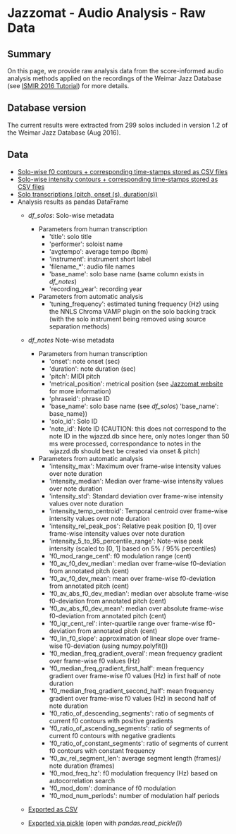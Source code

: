 # Jazzomat - Audio Analysis - Raw Data

## Summary

On this page, we provide raw analysis data from the score-informed audio analysis
methods applied on the recordings of the Weimar Jazz Database (see [ISMIR 2016 Tutorial](ISMIR_2016_Tutorial/ISMIR_2016_Jazzomat_Tutorial_Part_3.pdf)) for more details.

## Database version

The current results were extracted from 299 solos included in
version 1.2 of the Weimar Jazz Database (Aug 2016).

## Data

* [Solo-wise f0 contours + corresponding time-stamps stored as CSV files](wjazzd_v_1_2/raw_f0)
* [Solo-wise intensity contours + corresponding time-stamps stored as CSV files](wjazzd_v_1_2/raw_intensity)
* [Solo transcriptions (pitch, onset (s), duration(s))](wjazzd_v_1_2/score_csv)
* Analysis results as pandas DataFrame
  * *df_solos*: Solo-wise metadata
    * Parameters from human transcription
      * 'title': solo title
      * 'performer': soloist name
      * 'avgtempo': average tempo (bpm)
      * 'instrument': instrument short label
      * 'filename_*': audio file names
      * 'base_name': solo base name (same column exists in *df_notes*)
      * 'recording_year': recording year
    * Parameters from automatic analysis
      * 'tuning_frequency': estimated tuning frequency (Hz) using the NNLS Chroma VAMP plugin on the
     solo backing track (with the solo instrument being removed using source separation methods)
  * *df_notes* Note-wise metadata  
    * Parameters from human transcription
      * 'onset': note onset (sec)
      * 'duration': note duration (sec)
      * 'pitch': MIDI pitch
      * 'metrical_position': metrical position (see [Jazzomat website](http://jazzomat.hfm-weimar.de/) for more information)
      * 'phraseid': phrase ID
      * 'base_name': solo base name (see *df_solos*)
                                        'base_name': base_name})  
      * 'solo_id': Solo ID
      * 'note_id': Note ID (CAUTION: this does not correspond to the note ID in the wjazzd.db since here, only notes longer than 50 ms were processed, correspondance to notes in the wjazzd.db should best be created via onset & pitch)
    * Parameters from automatic analysis
      * 'intensity_max': Maximum over frame-wise intensity values over note duration
      * 'intensity_median': Median over frame-wise intensity values over note duration
      * 'intensity_std': Standard deviation over frame-wise intensity values over note duration
      * 'intensity_temp_centroid': Temporal centroid over frame-wise intensity values over note duration
      * 'intensity_rel_peak_pos': Relative peak position [0, 1] over frame-wise intensity values over note duration
      * 'intensity_5_to_95_percentile_range': Note-wise peak intensity (scaled to [0, 1] based on 5% / 95% percentiles)
      * 'f0_mod_range_cent': f0 modulation range (cent)
      * 'f0_av_f0_dev_median': median over frame-wise f0-deviation from annotated pitch (cent)                                          
      * 'f0_av_f0_dev_mean': mean over frame-wise f0-deviation from annotated pitch (cent)
      * 'f0_av_abs_f0_dev_median': median over absolute frame-wise f0-deviation from annotated pitch (cent)  
      * 'f0_av_abs_f0_dev_mean': median over absolute frame-wise f0-deviation from annotated pitch (cent)
      * 'f0_iqr_cent_rel': inter-quartile range over frame-wise f0-deviation from annotated pitch (cent)
      * 'f0_lin_f0_slope': approximation of linear slope over frame-wise f0-deviation (using numpy.polyfit())
      * 'f0_median_freq_gradient_overal': mean frequency gradient over frame-wise f0 values (Hz)
      * 'f0_median_freq_gradient_first_half': mean frequency gradient over frame-wise f0 values (Hz) in first half of note duration
      * 'f0_median_freq_gradient_second_half': mean frequency gradient over frame-wise f0 values (Hz) in second half of note duration
      * 'f0_ratio_of_descending_segments': ratio of segments of current f0 contours with positive gradients
      * 'f0_ratio_of_ascending_segments': ratio of segments of current f0 contours with negative gradients
      * 'f0_ratio_of_constant_segments': ratio of segments of current f0 contours with constant frequency
      * 'f0_av_rel_segment_len': average segment length (frames)/ note duration (frames)       
      * 'f0_mod_freq_hz': f0 modulation frequency (Hz) based on autocorrelation search
      * 'f0_mod_dom': dominance of f0 modulation   
      * 'f0_mod_num_periods': number of modulation half periods

  * [Exported as CSV](wjazzd_v_1_2/pandas_dataframes_csv)
  * [Exported via pickle](wjazzd_v_1_2/pandas_dataframes_pickle) (open with *pandas.read_pickle()*)
